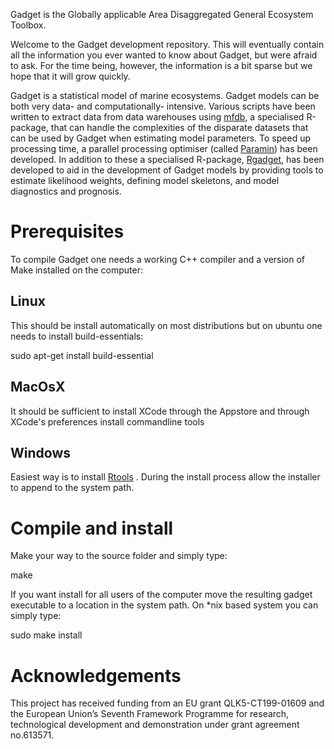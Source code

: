 Gadget is the Globally applicable Area Disaggregated General Ecosystem Toolbox.

Welcome to the Gadget development repository. This will eventually contain all the information you ever wanted to know about Gadget, but were afraid to ask. For the time being, however, the information is a bit sparse but we hope that it will grow quickly.

Gadget is a statistical model of marine ecosystems. Gadget models can be both very data- and computationally- intensive. Various scripts have been written to extract data from data warehouses using [mfdb](github.com/mareframe/mfdb/), a specialised R-package, that can handle the complexities of the disparate datasets that can be used by Gadget when estimating model parameters. To speed up processing time, a parallel processing optimiser (called [Paramin](github.com/Hafro/paramin)) has been developed. In addition to these a specialised R-package, [Rgadget](github.com/bthe/rgadget), has been developed to aid in the development of Gadget models by providing tools to estimate likelihood weights, defining model skeletons, and model diagnostics and prognosis.   

# Prerequisites
To compile Gadget one needs a working C++ compiler and a version of Make installed on the computer:

## Linux
This should be install automatically on most distributions but on ubuntu one needs to install build-essentials:

  sudo apt-get install build-essential
  

## MacOsX
It should be sufficient to install XCode through the Appstore and through XCode's preferences install commandline tools

## Windows
Easiest way is to install [Rtools](https://cran.r-project.org/bin/windows/Rtools/) . During the install process allow the installer to append to the system path.

# Compile and install
Make your way to the source folder and simply type:
  
  make
  
If you want install for all users of the computer move the resulting gadget executable to a location in the system path. On *nix based system you can simply type:
  
  sudo make install 


# Acknowledgements
This project has received funding from an EU grant QLK5-CT199-01609 and the European Union’s Seventh Framework Programme for research, technological development and demonstration under grant agreement no.613571.

